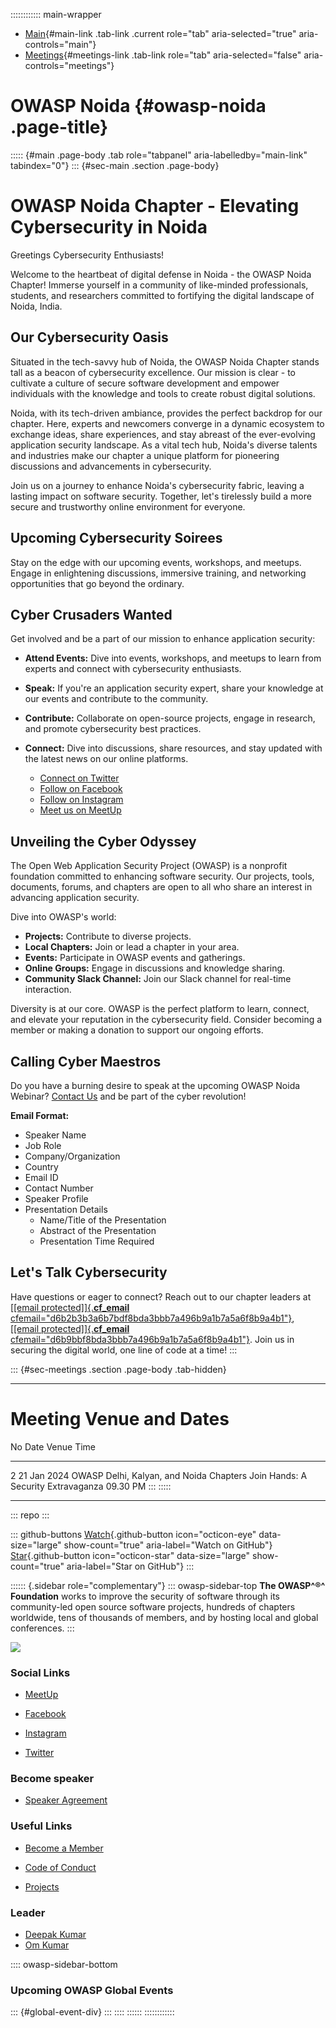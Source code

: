 :::::::::::: main-wrapper
- [Main](#div-main){#main-link .tab-link .current role="tab"
  aria-selected="true" aria-controls="main"}
- [Meetings](#div-meetings){#meetings-link .tab-link role="tab"
  aria-selected="false" aria-controls="meetings"}

# OWASP Noida {#owasp-noida .page-title}

::::: {#main .page-body .tab role="tabpanel" aria-labelledby="main-link" tabindex="0"}
::: {#sec-main .section .page-body}
# OWASP Noida Chapter - Elevating Cybersecurity in Noida

Greetings Cybersecurity Enthusiasts!

Welcome to the heartbeat of digital defense in Noida - the OWASP Noida
Chapter! Immerse yourself in a community of like-minded professionals,
students, and researchers committed to fortifying the digital landscape
of Noida, India.

## Our Cybersecurity Oasis

Situated in the tech-savvy hub of Noida, the OWASP Noida Chapter stands
tall as a beacon of cybersecurity excellence. Our mission is clear - to
cultivate a culture of secure software development and empower
individuals with the knowledge and tools to create robust digital
solutions.

Noida, with its tech-driven ambiance, provides the perfect backdrop for
our chapter. Here, experts and newcomers converge in a dynamic ecosystem
to exchange ideas, share experiences, and stay abreast of the
ever-evolving application security landscape. As a vital tech hub,
Noida's diverse talents and industries make our chapter a unique
platform for pioneering discussions and advancements in cybersecurity.

Join us on a journey to enhance Noida's cybersecurity fabric, leaving a
lasting impact on software security. Together, let's tirelessly build a
more secure and trustworthy online environment for everyone.

## Upcoming Cybersecurity Soirees

Stay on the edge with our upcoming events, workshops, and meetups.
Engage in enlightening discussions, immersive training, and networking
opportunities that go beyond the ordinary.

## Cyber Crusaders Wanted

Get involved and be a part of our mission to enhance application
security:

- **Attend Events:** Dive into events, workshops, and meetups to learn
  from experts and connect with cybersecurity enthusiasts.

- **Speak:** If you're an application security expert, share your
  knowledge at our events and contribute to the community.

- **Contribute:** Collaborate on open-source projects, engage in
  research, and promote cybersecurity best practices.

- **Connect:** Dive into discussions, share resources, and stay updated
  with the latest news on our online platforms.

  - [Connect on Twitter](https://twitter.com/owaspnoida)
  - [Follow on Facebook](https://www.facebook.com/owaspnoida/)
  - [Follow on Instagram](https://www.instagram.com/owaspnoida/)
  - [Meet us on MeetUp](https://www.meetup.com/OWASP-Noida-Chapter/)

## Unveiling the Cyber Odyssey

The Open Web Application Security Project (OWASP) is a nonprofit
foundation committed to enhancing software security. Our projects,
tools, documents, forums, and chapters are open to all who share an
interest in advancing application security.

Dive into OWASP's world:

- **Projects:** Contribute to diverse projects.
- **Local Chapters:** Join or lead a chapter in your area.
- **Events:** Participate in OWASP events and gatherings.
- **Online Groups:** Engage in discussions and knowledge sharing.
- **Community Slack Channel:** Join our Slack channel for real-time
  interaction.

Diversity is at our core. OWASP is the perfect platform to learn,
connect, and elevate your reputation in the cybersecurity field.
Consider becoming a member or making a donation to support our ongoing
efforts.

## Calling Cyber Maestros

Do you have a burning desire to speak at the upcoming OWASP Noida
Webinar? [Contact
Us](../cdn-cgi/l/email-protection.html#0d6260236678606c7f4d627a6c7e7d23627f6a)
and be part of the cyber revolution!

**Email Format:**

- Speaker Name
- Job Role
- Company/Organization
- Country
- Email ID
- Contact Number
- Speaker Profile
- Presentation Details
  - Name/Title of the Presentation
  - Abstract of the Presentation
  - Presentation Time Required

## Let's Talk Cybersecurity

Have questions or eager to connect? Reach out to our chapter leaders at
[[\[email protected\]]{.__cf_email__
cfemail="d6b2b3b3a6b7bdf8bda3bbb7a496b9a1b7a5a6f8b9a4b1"}](../cdn-cgi/l/email-protection.html#b3d7d6d6c3d2d89dd8c6ded2c1f3dcc4d2c0c39ddcc1d4),
[[\[email protected\]]{.__cf_email__
cfemail="d6b9bbf8bda3bbb7a496b9a1b7a5a6f8b9a4b1"}](../cdn-cgi/l/email-protection.html#e48b89ca8f91898596a48b93859794ca8b9683).
Join us in securing the digital world, one line of code at a time!
:::

::: {#sec-meetings .section .page-body .tab-hidden}

------------------------------------------------------------------------

# **Meeting Venue and Dates**

  No   Date          Venue                                                                         Time
  ---- ------------- ----------------------------------------------------------------------------- ----------
                                                                                                   
  2    21 Jan 2024   OWASP Delhi, Kalyan, and Noida Chapters Join Hands: A Security Extravaganza   09.30 PM
:::
:::::

------------------------------------------------------------------------

::: repo
:::

::: github-buttons
[Watch](https://github.com/owasp/www-chapter-noida/subscription){.github-button
icon="octicon-eye" data-size="large" show-count="true"
aria-label="Watch on GitHub"}
[Star](https://github.com/owasp/www-chapter-noida){.github-button
icon="octicon-star" data-size="large" show-count="true"
aria-label="Star on GitHub"}
:::

:::::: {.sidebar role="complementary"}
::: owasp-sidebar-top
**The OWASP^®^ Foundation** works to improve the security of software
through its community-led open source software projects, hundreds of
chapters worldwide, tens of thousands of members, and by hosting local
and global conferences.
:::

![](assets/images/OWASP1.png)

### Social Links

- [MeetUp](https://www.meetup.com/OWASP-Noida-Chapter/)

- [Facebook](https://www.facebook.com/owaspnoida/)

- [Instagram](https://www.instagram.com/owaspnoida/)

- [Twitter](https://twitter.com/Noidaowasp)

### Become speaker

- [Speaker Agreement](../www-policy/legal/speaker-agreement.html)

### Useful Links

- [Become a Member](../membership/index.html)

- [Code of Conduct](../www-policy/operational/code-of-conduct.html)

- [Projects](../projects/index.html)

### Leader

- [Deepak
  Kumar](../cdn-cgi/l/email-protection.html#c4a0a1a1b4a5afeaafb1a9a5b684abb3a5b7b4eaabb6a3)
- [Om
  Kumar](../cdn-cgi/l/email-protection.html#2f404201445a424e5d6f40584e5c5f01405d48)

:::: owasp-sidebar-bottom
### Upcoming OWASP Global Events

::: {#global-event-div}
:::
::::
::::::
::::::::::::
